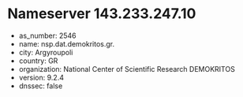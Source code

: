 # Nameserver 143.233.247.10

* as_number: 2546
* name: nsp.dat.demokritos.gr.
* city: Argyroupoli
* country: GR
* organization: National Center of Scientific Research DEMOKRITOS
* version: 9.2.4
* dnssec: false
